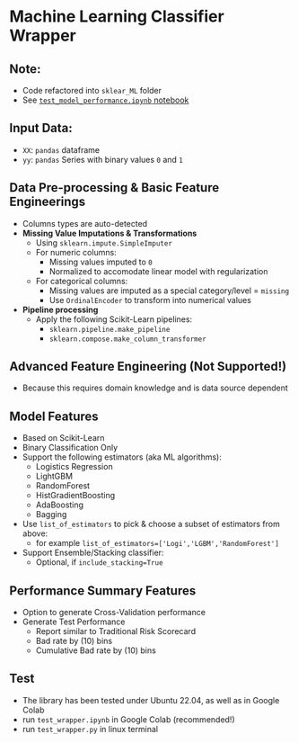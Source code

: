 # Machine Learning Classifier Wrapper

## Note:
* Code refactored into `sklear_ML` folder
* See [`test_model_performance.ipynb` notebook](./test_model_performance.ipynb)

## Input Data:
* `XX`: `pandas` dataframe
* `yy`: `pandas` Series with binary values `0` and `1`

## Data Pre-processing & Basic Feature Engineerings
* Columns types are auto-detected
* **Missing Value Imputations & Transformations**
  * Using `sklearn.impute.SimpleImputer` 
  * For numeric columns:
    *  Missing values imputed to `0` 
    *  Normalized to accomodate linear model with regularization
  * For categorical columns:
    * Missing values are imputed as a special category/level = `missing`
    * Use `OrdinalEncoder` to transform into numerical values
* **Pipeline processing** 
  * Apply the following Scikit-Learn pipelines:
    * `sklearn.pipeline.make_pipeline`
    * `sklearn.compose.make_column_transformer`

## Advanced Feature Engineering (Not Supported!)
* Because this requires domain knowledge and is data source dependent

## Model Features
* Based on Scikit-Learn
* Binary Classification Only
* Support the following estimators (aka ML algorithms):
  * Logistics Regression
  * LightGBM
  * RandomForest
  * HistGradientBoosting
  * AdaBoosting
  * Bagging
* Use `list_of_estimators` to pick & choose a subset of estimators from above:
  * for example `list_of_estimators=['Logi','LGBM','RandomForest']`
* Support Ensemble/Stacking classifier:
  * Optional, if `include_stacking=True`

## Performance Summary Features
* Option to generate Cross-Validation performance
* Generate Test Performance
  * Report similar to Traditional Risk Scorecard
  * Bad rate by (10) bins
  * Cumulative Bad rate by (10) bins

## Test
* The library has been tested under Ubuntu 22.04, as well as in Google Colab
* run `test_wrapper.ipynb` in Google Colab (recommended!)
* run `test_wrapper.py` in linux terminal
